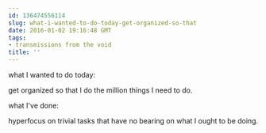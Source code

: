```yaml
---
id: 136474556114
slug: what-i-wanted-to-do-today-get-organized-so-that
date: 2016-01-02 19:16:48 GMT
tags:
- transmissions from the void
title: ''
---
```

what I wanted to do today:

get organized so that I do the million things I need to do. 

what I've done:

hyperfocus on trivial tasks that have no bearing on what I ought to be doing.